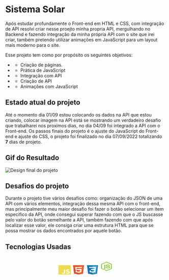 <h1 align="centre">Sistema Solar</h1>

Após estudar profundamente o Front-end em HTML e CSS, com integração de API resolvi criar nesse proejto minha propria API, mergulhando no Backend e fazendo integração da minha própria API com o site que irei criar, também pretendo utilizar animações em JavaScript para um layout mais moderno para o site.

Esse projeto tem como por propósito os seguintes objetivos:

* - Criação de páginas.
* - Prática de JavaScript
* - Integração com API
* - Criação de API
* - Animações com JavaScript

## Estado atual do projeto

Até o momento dia 01/09 estou colocando os dados na API que estou criando, colocar imagem na API está se mostrando um verdadeiro desafio que trabalharei nos proximos dias, no dia 04/09 foi integrado a API com o Front-end. Os passos finais do projeto é o ajuste do JavaScript do Front-end e ajuste do CSS, o projeto foi finalizado no dia 07/09/2022 totalizando **7** dias de projeto.

## Gif do Resultado 

<div align="centre">
<img align="centre" alt="Design final do projeto" height="400" width="600" src="./assets/design/resultado.gif">

## Desafios do projeto

Durante o projeto tive vários desafios como: organização do JSON de uma API com vários elementos, integração dessa mesma API com o front-end, mas principalmente meu maior desafio foi fazer o botão selecionar um item especifico da API, onde consegui superar fazendo com que o JS buscasse pelo valor do botão semelhante a API, também fazendo com que após localizar esse valor, ele consiga criar uma estrutura HTML para que se possa mostrar os dados encontrados por aquele botão.

<h2 align="centre">Tecnologias Usadas</h2>

<div align="center">
     <div style="display: inline_block margin-left:auto margin-rigth:auto"><br>
        <img align="center" alt="JavaScript icon" height="30" width="40" src="https://raw.githubusercontent.com/devicons/devicon/master/icons/javascript/javascript-plain.svg">  
       <img align="center" alt="HTML icon" height="30" width="40" src="https://raw.githubusercontent.com/devicons/devicon/master/icons/html5/html5-original.svg">
       <img align="center" alt="CSS icon" height="30" width="40" src="https://raw.githubusercontent.com/devicons/devicon/master/icons/css3/css3-original.svg">
       <img align="centre" alt="NodeJs icon" height="30" width="40" src="https://github.com/devicons/devicon/blob/1119b9f84c0290e0f0b38982099a2bd027a48bf1/icons/nodejs/nodejs-original.svg">
    </div>
</div>
